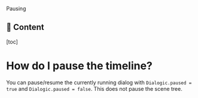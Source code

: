 <div class="header-banner purple">
     <div class="header-label purple">Pausing</div>
</div>

## 📜 Content
[toc]

# How do I pause the timeline?

You can pause/resume the currently running dialog with `Dialogic.paused = true` and `Dialogic.paused = false`. This does not pause the scene tree.
